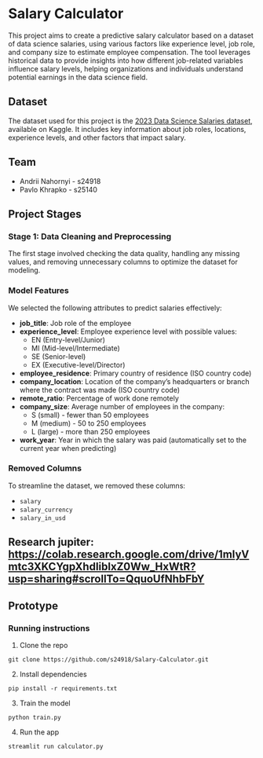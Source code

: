 # Salary Calculator

This project aims to create a predictive salary calculator based on a dataset of data science salaries, using various factors like experience level, job role, and company size to estimate employee compensation. The tool leverages historical data to provide insights into how different job-related variables influence salary levels, helping organizations and individuals understand potential earnings in the data science field.

## Dataset
The dataset used for this project is the [2023 Data Science Salaries dataset](https://www.kaggle.com/datasets/arnabchaki/data-science-salaries-2023), available on Kaggle. It includes key information about job roles, locations, experience levels, and other factors that impact salary.

## Team
- Andrii Nahornyi - s24918
- Pavlo Khrapko - s25140

## Project Stages

### Stage 1: Data Cleaning and Preprocessing
The first stage involved checking the data quality, handling any missing values, and removing unnecessary columns to optimize the dataset for modeling.

### Model Features
We selected the following attributes to predict salaries effectively:

- **job_title**: Job role of the employee
- **experience_level**: Employee experience level with possible values:
  - EN (Entry-level/Junior)
  - MI (Mid-level/Intermediate)
  - SE (Senior-level)
  - EX (Executive-level/Director)
- **employee_residence**: Primary country of residence (ISO country code)
- **company_location**: Location of the company’s headquarters or branch where the contract was made (ISO country code)
- **remote_ratio**: Percentage of work done remotely
- **company_size**: Average number of employees in the company:
  - S (small) - fewer than 50 employees
  - M (medium) - 50 to 250 employees
  - L (large) - more than 250 employees
- **work_year**: Year in which the salary was paid (automatically set to the current year when predicting)

### Removed Columns
To streamline the dataset, we removed these columns:
- `salary`
- `salary_currency`
- `salary_in_usd`

## Research jupiter: https://colab.research.google.com/drive/1mIyVmtc3XKCYgpXhdIiblxZ0Ww_HxWtR?usp=sharing#scrollTo=QquoUfNhbFbY

## Prototype
### Running instructions

1. Clone the repo
```
git clone https://github.com/s24918/Salary-Calculator.git
```
2. Install dependencies
```
pip install -r requirements.txt
```
3. Train the model
```
python train.py
```
4. Run the app
```
streamlit run calculator.py
```
